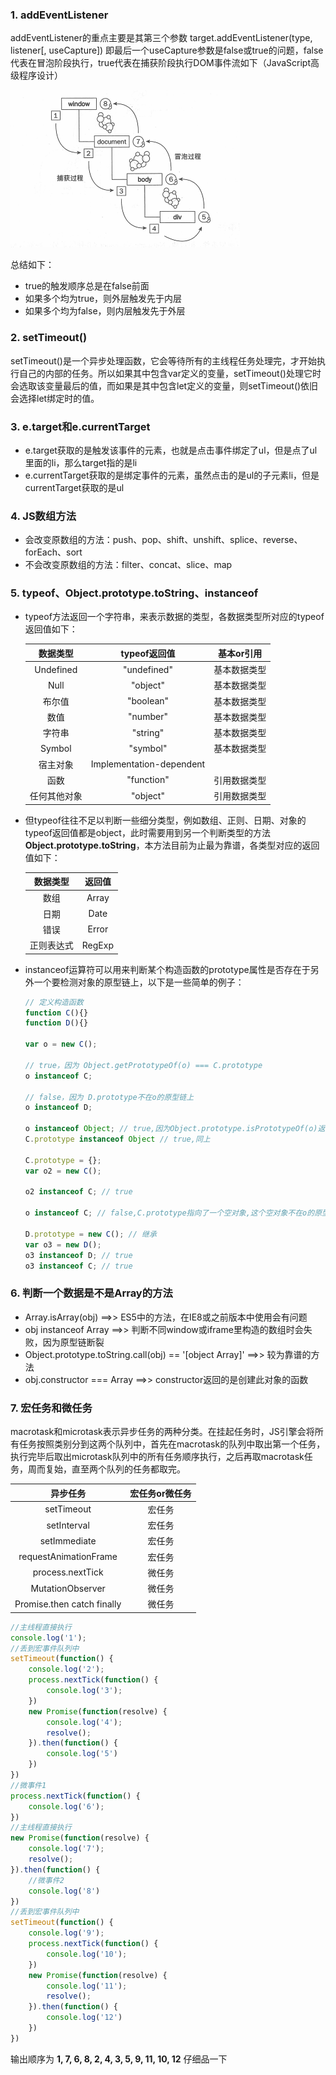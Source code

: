 ### 1. addEventListener
addEventListener的重点主要是其第三个参数 target.addEventListener(type, listener[, useCapture]) 即最后一个useCapture参数是false或true的问题，false代表在冒泡阶段执行，true代表在捕获阶段执行DOM事件流如下（JavaScript高级程序设计）

![addEventListener](img/addEventListener.png)

总结如下：
+ true的触发顺序总是在false前面
+ 如果多个均为true，则外层触发先于内层
+ 如果多个均为false，则内层触发先于外层

### 2. setTimeout()
setTimeout()是一个异步处理函数，它会等待所有的主线程任务处理完，才开始执行自己的内部的任务。所以如果其中包含var定义的变量，setTimeout()处理它时会选取该变量最后的值，而如果是其中包含let定义的变量，则setTimeout()依旧会选择let绑定时的值。

### 3. e.target和e.currentTarget
+ e.target获取的是触发该事件的元素，也就是点击事件绑定了ul，但是点了ul里面的li，那么target指的是li
+ e.currentTarget获取的是绑定事件的元素，虽然点击的是ul的子元素li，但是currentTarget获取的是ul

### 4. JS数组方法
+ 会改变原数组的方法：push、pop、shift、unshift、splice、reverse、forEach、sort
+ 不会改变原数组的方法：filter、concat、slice、map

### 5. typeof、Object.prototype.toString、instanceof
+ typeof方法返回一个字符串，来表示数据的类型，各数据类型所对应的typeof返回值如下：

    | 数据类型 | typeof返回值 | 基本or引用 |
    | :---: | :---: | :---: | 
    | Undefined | "undefined" | 基本数据类型 |
    | Null | "object" | 基本数据类型 |
    | 布尔值 | "boolean" | 基本数据类型 |
    | 数值 | "number" | 基本数据类型 |
    | 字符串 | "string" | 基本数据类型 |
    | Symbol | "symbol" | 基本数据类型 |
    | 宿主对象 | Implementation-dependent |
    | 函数 | "function" | 引用数据类型 |
    | 任何其他对象 | "object" | 引用数据类型 |

+ 但typeof往往不足以判断一些细分类型，例如数组、正则、日期、对象的typeof返回值都是object，此时需要用到另一个判断类型的方法**Object.prototype.toString**，本方法目前为止最为靠谱，各类型对应的返回值如下：

    | 数据类型 | 返回值 |
    | :---: | :---: |
    | 数组 | Array |
    | 日期 | Date |
    | 错误 | Error |
    | 正则表达式 | RegExp |

+ instanceof运算符可以用来判断某个构造函数的prototype属性是否存在于另外一个要检测对象的原型链上，以下是一些简单的例子：
    ```javascript
    // 定义构造函数
    function C(){} 
    function D(){} 
    
    var o = new C();
    
    // true，因为 Object.getPrototypeOf(o) === C.prototype
    o instanceof C; 
    
    // false，因为 D.prototype不在o的原型链上
    o instanceof D; 
    
    o instanceof Object; // true,因为Object.prototype.isPrototypeOf(o)返回true
    C.prototype instanceof Object // true,同上
    
    C.prototype = {};
    var o2 = new C();
    
    o2 instanceof C; // true
    
    o instanceof C; // false,C.prototype指向了一个空对象,这个空对象不在o的原型链上.
    
    D.prototype = new C(); // 继承
    var o3 = new D();
    o3 instanceof D; // true
    o3 instanceof C; // true
    ```


### 6. 判断一个数据是不是Array的方法
+ Array.isArray(obj) ==>> ES5中的方法，在IE8或之前版本中使用会有问题
+ obj instanceof Array ==>> 判断不同window或iframe里构造的数组时会失败，因为原型链断裂
+ Object.prototype.toString.call(obj) == '[object Array]' ==>> 较为靠谱的方法
+ obj.constructor === Array ==>> constructor返回的是创建此对象的函数

### 7. 宏任务和微任务
macrotask和microtask表示异步任务的两种分类。在挂起任务时，JS引擎会将所有任务按照类别分到这两个队列中，首先在macrotask的队列中取出第一个任务，执行完毕后取出microtask队列中的所有任务顺序执行，之后再取macrotask任务，周而复始，直至两个队列的任务都取完。

| 异步任务 | 宏任务or微任务 |
| :---: | :---: |
| setTimeout | 宏任务 |
| setInterval | 宏任务 |
| setImmediate | 宏任务 |
| requestAnimationFrame | 宏任务 |
| process.nextTick | 微任务 |
| MutationObserver | 微任务 |
| Promise.then catch finally | 微任务 |

```javascript
//主线程直接执行
console.log('1');
//丢到宏事件队列中
setTimeout(function() {
    console.log('2');
    process.nextTick(function() {
        console.log('3');
    })
    new Promise(function(resolve) {
        console.log('4');
        resolve();
    }).then(function() {
        console.log('5')
    })
})
//微事件1
process.nextTick(function() {
    console.log('6');
})
//主线程直接执行
new Promise(function(resolve) {
    console.log('7');
    resolve();
}).then(function() {
    //微事件2
    console.log('8')
})
//丢到宏事件队列中
setTimeout(function() {
    console.log('9');
    process.nextTick(function() {
        console.log('10');
    })
    new Promise(function(resolve) {
        console.log('11');
        resolve();
    }).then(function() {
        console.log('12')
    })
})
```

输出顺序为 **1, 7, 6, 8, 2, 4, 3, 5, 9, 11, 10, 12** 仔细品一下













